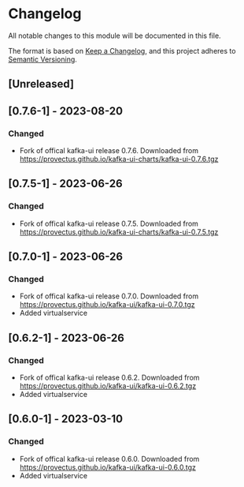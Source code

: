 # Changelog

All notable changes to this module will be documented in this file.

The format is based on [Keep a Changelog](https://keepachangelog.com/en/1.0.0/),
and this project adheres to [Semantic Versioning](https://semver.org/spec/v2.0.0.html).

## [Unreleased]

## [0.7.6-1] - 2023-08-20
### Changed
- Fork of offical kafka-ui release 0.7.6. Downloaded from https://provectus.github.io/kafka-ui-charts/kafka-ui-0.7.6.tgz

## [0.7.5-1] - 2023-06-26
### Changed
- Fork of offical kafka-ui release 0.7.5. Downloaded from https://provectus.github.io/kafka-ui-charts/kafka-ui-0.7.5.tgz

## [0.7.0-1] - 2023-06-26
### Changed
- Fork of offical kafka-ui release 0.7.0. Downloaded from https://provectus.github.io/kafka-ui/kafka-ui-0.7.0.tgz
- Added virtualservice

## [0.6.2-1] - 2023-06-26
### Changed
- Fork of offical kafka-ui release 0.6.2. Downloaded from https://provectus.github.io/kafka-ui/kafka-ui-0.6.2.tgz
- Added virtualservice

## [0.6.0-1] - 2023-03-10
### Changed
- Fork of offical kafka-ui release 0.6.0. Downloaded from https://provectus.github.io/kafka-ui/kafka-ui-0.6.0.tgz
- Added virtualservice
